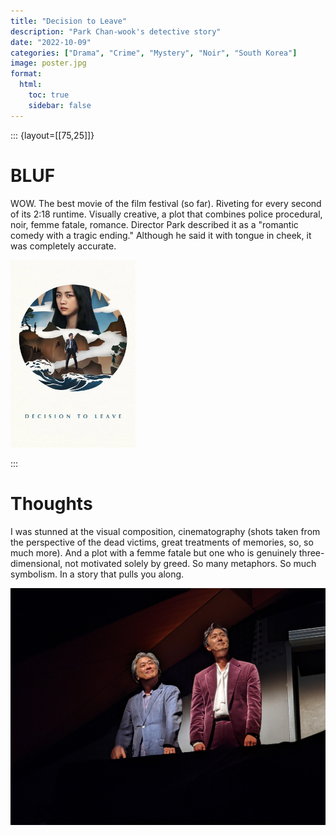 ```yaml
---
title: "Decision to Leave"
description: "Park Chan-wook's detective story"
date: "2022-10-09"
categories: ["Drama", "Crime", "Mystery", "Noir", "South Korea"]
image: poster.jpg
format:
  html:
    toc: true
    sidebar: false
---
```


::: {layout=[[75,25]]}
# BLUF

WOW. The best movie of the film festival (so far). Riveting for every
second of its 2:18 runtime. Visually creative, a plot that combines
police procedural, noir, femme fatale, romance. Director Park described
it as a "romantic comedy with a tragic ending." Although he said it with
tongue in cheek, it was completely accurate.

<img src="poster.jpg" width="200"/>

:::

# Thoughts

I was stunned at the visual composition, cinematography (shots taken
from the perspective of the dead victims, great treatments of memories,
so, so much more). And a plot with a femme fatale but one who is
genuinely three-dimensional, not motivated solely by greed. So many
metaphors. So much symbolism. In a story that pulls you along.

![*Director Park Chan-Wook and Star Park Hae-il*](PXL_20221009_211201261.NIGHT.jpg)
